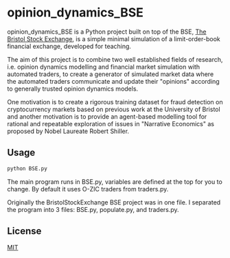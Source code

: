 # opinion_dynamics_BSE

opinion_dynamics_BSE is a Python project built on top of the BSE, [The Bristol
Stock Exchange](https://github.com/davecliff/BristolStockExchange), is a simple minimal simulation of a limit-order-book financial
exchange, developed for teaching.

The aim of this project is to combine two well established fields of research, i.e. opinion dynamics modelling and financial market simulation with automated traders, to create a generator of simulated market data where the automated traders communicate and update their "opinions" according to generally trusted opinion dynamics models.

One motivation is to create a rigorous training dataset for fraud detection on cryptocurrency markets based on previous work at the University of Bristol and another motivation is to provide an agent-based modelling tool for rational and repeatable exploration of issues in "Narrative Economics" as proposed by Nobel Laureate Robert Shiller.

## Usage

```bash
python BSE.py
```

The main program runs in BSE.py, variables are defined at the top for you to change.
By default it uses O-ZIC traders from traders.py.

Originally the BristolStockExchange BSE project was in one file.
I separated the program into 3 files: BSE.py, populate.py, and traders.py.

## License
[MIT](https://choosealicense.com/licenses/mit/)
